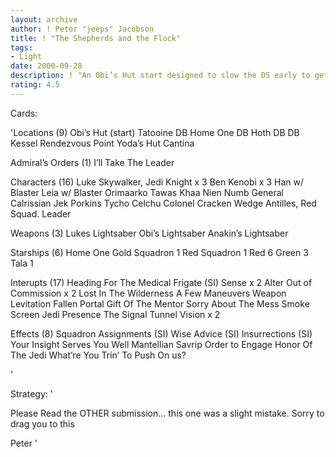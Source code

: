 ```yaml
---
layout: archive
author: ! Peter "jeeps" Jacobson
title: ! "The Shepherds and the Flock"
tags:
- Light
date: 2000-09-28
description: ! "An Obi’s Hut start designed to slow the DS early to get your shepherds out (Ben and Jedi Luke)."
rating: 4.5
---
```

Cards: 

'Locations (9)
Obi’s Hut (start)
Tatooine DB
Home One DB
Hoth DB
 DB
Kessel
Rendezvous Point
Yoda’s Hut
Cantina

Admiral’s Orders (1)
I’ll Take The Leader

Characters (16)
Luke Skywalker, Jedi Knight x 3
Ben Kenobi x 3
Han w/ Blaster
Leia w/ Blaster
Orimaarko
Tawas Khaa
Nien Numb
General Calrissian
Jek Porkins
Tycho Celchu
Colonel Cracken
Wedge Antilles, Red Squad. Leader

Weapons (3)
Lukes Lightsaber
Obi’s Lightsaber
Anakin’s Lightsaber

Starships (6)
Home One
Gold Squadron 1
Red Squadron 1
Red 6
Green 3
Tala 1

Interupts (17)
Heading For The Medical Frigate (SI)
Sense x 2
Alter
Out of Commission x 2
Lost In The Wilderness
A Few Maneuvers
Weapon Levitation
Fallen Portal
Gift Of The Mentor
Sorry About The Mess
Smoke Screen
Jedi Presence
The Signal
Tunnel Vision x 2

Effects (8)
Squadron Assignments (SI)
Wise Advice (SI)
Insurrections (SI)
Your Insight Serves You Well
Mantellian Savrip
Order to Engage
Honor Of The Jedi
What’re You Trin’ To Push On us?

'

Strategy: '

Please Read the OTHER submission... this one was a slight mistake.  Sorry to drag you to this

Peter '
